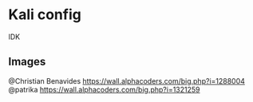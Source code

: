 # Kali config
IDK
## Images
@Christian Benavides https://wall.alphacoders.com/big.php?i=1288004 <br>
@patrika https://wall.alphacoders.com/big.php?i=1321259
